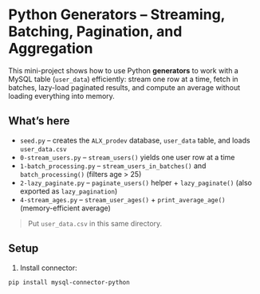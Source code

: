 # Python Generators – Streaming, Batching, Pagination, and Aggregation

This mini-project shows how to use Python **generators** to work with a MySQL table (`user_data`) efficiently: stream one row at a time, fetch in batches, lazy-load paginated results, and compute an average without loading everything into memory.

## What’s here

- `seed.py` – creates the `ALX_prodev` database, `user_data` table, and loads `user_data.csv`
- `0-stream_users.py` – `stream_users()` yields one user row at a time
- `1-batch_processing.py` – `stream_users_in_batches()` and `batch_processing()` (filters age > 25)
- `2-lazy_paginate.py` – `paginate_users()` helper + `lazy_paginate()` (also exported as `lazy_pagination`)
- `4-stream_ages.py` – `stream_user_ages()` + `print_average_age()` (memory-efficient average)

> Put `user_data.csv` in this same directory.

## Setup

1) Install connector:
```bash
pip install mysql-connector-python

